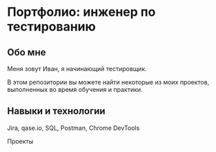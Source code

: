# Портфолио: инженер по тестированию

## Обо мне

Меня зовут Иван, я начинающий тестировщик.

В этом репозитории вы можете найти некоторые из моих проектов, выполненных во время обучения и практики.

## Навыки и технологии

Jira, qase.io, SQL, Postman, Chrome DevTools

Проекты
